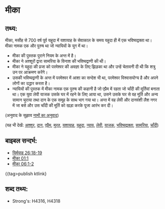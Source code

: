 # मीका #

## तथ्य: ##

मीका, मसीह से 700 वर्ष पूर्व यहूदा में यशायाह के सेवाकाल के समय यहूदा ही में एक भविष्यद्वक्ता था। मीका नामक एक और पुरुष था जो न्यायियों के युग में था।

* मीका की पुस्तक पुराने नियम के अन्त में है।
* मीका ने अश्शूरों द्वारा सामरिया के विनाश की भविष्यद्वाणी की थी।
* मीका ने यहूदा की प्रजा को परमेश्वर की अवज्ञा के लिए झिड़का था और उन्हें चेतावनी दी थी कि शत्रु उन पर आक्रमण करेंगे।
* उसकी भविष्यद्वाणी के अन्त में परमेश्वर में आशा का सन्देश भी था, परमेश्वर विश्वासयोग्य है और अपने लोगों का उद्धार करता है।
* न्यायियों की पुस्तक में मीका नामक एक पुरुष की कहानी है जो एप्रैम  में रहता जो चाँदी की मूर्तियां बनाता था। एक युवा लेवी याजक उसके घर में रहने के लिए आया था, उसने उसके घर से वह मूर्ति और अन्य सामान चुराया तथा दान के एक समूह के साथ भाग गया था। अन्त में वह लेवी और दानवंशी लैश नगर में जा बसे और उस चाँदी की मूर्ति को खड़ा करके पूजा आरंभ कर दी।

(अनुवाद के सुझाव [नामों का अनुवाद](rc://en/ta/man/translate/translate-names))

(यह भी देखें: [अश्शूर](../names/assyria.md), [दान](../names/dan.md), [एप्रैम](../names/ephraim.md), [मूरत](../other/idol.md), [यशायाह](../names/isaiah.md), [यहूदा](../names/kingdomofjudah.md), [न्याय](../other/judgeposition.md), [लेवी](../names/levite.md), [याजक](../kt/priest.md), [भविष्यद्वक्ता](../kt/prophet.md), [सामरिया](../names/samaria.md), [चाँदी](../other/silver.md))

## बाइबल सन्दर्भ: ##

* [यिर्मयाह 26:18-19](rc://en/tn/help/jer/26/18)
* [मीका 01:1](rc://en/tn/help/mic/01/01)
* [मीका 06:1-2](rc://en/tn/help/mic/06/01)

{{tag>publish ktlink}

## शब्द तथ्य: ##

* Strong's: H4316, H4318
